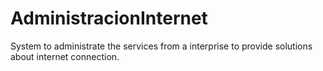 AdministracionInternet
======================

System to administrate the services from a interprise to provide solutions about internet connection.
